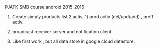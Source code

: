 PJATK SMB course android 2015-2016

1) Create simply products list 2 activ, 1) prod activ (del/upd/add) , preff activ.

2) broadcast receiver server and notification client.

3) Like first work , but all data store in google cloud datastore. 
